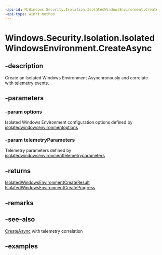 ```yaml
---
-api-id: M:Windows.Security.Isolation.IsolatedWindowsEnvironment.CreateAsync(Windows.Security.Isolation.IsolatedWindowsEnvironmentOptions,Windows.Security.Isolation.IsolatedWindowsEnvironmentTelemetryParameters)
-api-type: winrt method
---
```


<!-- Method syntax.
public IAsyncOperationWithProgress<IsolatedWindowsEnvironmentCreateProgress> IsolatedWindowsEnvironment.CreateAsync(IsolatedWindowsEnvironmentOptions options, IsolatedWindowsEnvironmentTelemetryParameters telemetryParameters)
-->

# Windows.Security.Isolation.IsolatedWindowsEnvironment.CreateAsync

## -description
Create an Isolated Windows Environment Asynchronously and correlate with telemetry events.

## -parameters
### -param options
Isolated Windows Environment configuration options defined by [isolatedwindowsenvironmentoptions](isolatedwindowsenvironmentoptions.md)

### -param telemetryParameters
Telemetry parameters defined by [isolatedwindowsenvironmenttelemetryparameters](isolatedwindowsenvironmenttelemetryparameters.md)
## -returns
[IsolatedWindowsEnvironmentCreateResult](isolatedwindowsenvironmentcreateresult.md)
[IsolatedWindowsEnvironmentCreateProgress](isolatedwindowsenvironmentcreateprogress.md)
## -remarks

## -see-also
[CreateAsync](isolatedwindowsenvironment_createasync_653638820.md) with telemetry correlation
## -examples

